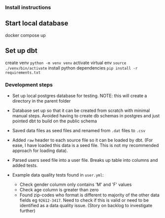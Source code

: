 ### Install instructions

## Start local database
docker compose up

## Set up dbt
create venv `python -m venv venv`
activate virtual env `source ./venv/bin/activate`
install python dependencies  `pip install -r requirements.txt`


### Development steps

* Set up local postgres database for testing. NOTE: this will create a directory in the parent folder
* Database set up so that it can be created from scratch with minimal manual steps. Avoided having to create db schemas in postgres and just pointed dbt to build on the public schema

* Saved data files as seed files and renamed from `.dat` files to `.csv`
* Added `raw` header to each source file so it can be loaded by dbt. (For ease, I have loaded this data is a seed file. This is not my recommended approach for loading data).

* Parsed users seed file into a user file. Breaks up table into columns and added tests.
* Example data quality tests found in `user.yml`:
  - Check gender columm only contains 'M' and 'F' values
  - Check age column is greater than zero
  - Found zip-codes who format is different to majority of the other data fields eg `92612-3417`. Need to check if this is valid or need to be identified as a data quality issue. (Story on backlog to investigate further)

